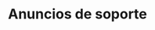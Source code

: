 ---
title: Anuncios de soporte
description: Anuncios sobre ventanas de soporte.
weight: 15
list_by_publishdate: true
data_category: Anuncios de soporte
--- 